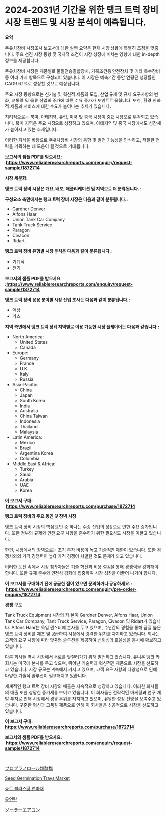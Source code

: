 <p><h1>2024-2031년 기간을 위한 탱크 트럭 장비 시장 트렌드 및 시장 분석이 예측됩니다.</h1></p><p><strong>요약</strong></p>
<p><p>주유차장비 시장조사 보고서에 대한 실행 요약은 현재 시장 상황에 특별히 초점을 맞춥니다. 주요 선진 시장 동향 및 국지적 조건이 시장 성장에 미치는 영향에 대한 in-depth 정보를 제공합니다.</p><p>주유차장비 시장은 제품별로 물질전송결합장치, 가혹조건용 안전장치 및 기타 특수장비 등 여러 가지 항목으로 구성되어 있습니다. 이 시장은 예측기간 동안 연평균 성장률인 CAGR 6.1%로 성장할 것으로 예상됩니다.</p><p>주요 시장 동향으로는 신기술 및 혁신적 제품의 도입, 산업 규제 및 규제 요구사항의 변화, 교통량 및 물류 산업의 증가에 따른 수요 증가가 포인트로 꼽힙니다. 또한, 환경 친화적 제품과 서비스에 대한 수요가 늘어나는 추세가 있습니다.</p><p>지리적으로는 북미, 아태지역, 유럽, 미국 및 중국 시장이 중요 시장으로 부각되고 있습니다. 북미 지역은 주요 시장으로 성장하고 있으며, 아태지역 및 중국 시장에서도 성장세가 높아지고 있는 추세입니다.</p><p>이러한 지식을 바탕으로 주유차장비 시장의 동향 및 발전 가능성을 인식하고, 적절한 전략을 기획하는 데 도움이 될 것으로 기대됩니다.</p></p>
<p><strong>보고서의 샘플 PDF를 받으세요: &nbsp;<a href="https://www.reliableresearchreports.com/enquiry/request-sample/1872714">https://www.reliableresearchreports.com/enquiry/request-sample/1872714</a></strong></p>
<p><strong>시장 세분화:</strong></p>
<p><strong> 탱크 트럭 장비 시장은 개요, 배포, 애플리케이션 및 지역으로 더 분류됩니다. :</strong></p>
<p><strong>구성요소 측면에서는 탱크 트럭 장비 시장은 다음과 같이 분류됩니다.:</strong></p>
<p><ul><li>Gardner Denver</li><li>Alfons Haar</li><li>Union Tank Car Company</li><li>Tank Truck Service</li><li>Paragon</li><li>Civacon</li><li>Ridart</li></ul></p>
<p><strong> 탱크 트럭 장비 유형별 시장 분석은 다음과 같이 분류됩니다.:</strong></p>
<p><ul><li>기계식</li><li>전기</li></ul></p>
<p><strong>보고서의 샘플 PDF를 받으세요 :<a href="https://www.reliableresearchreports.com/enquiry/request-sample/1872714">https://www.reliableresearchreports.com/enquiry/request-sample/1872714</a></strong></p>
<p><strong> 탱크 트럭 장비 응용 분야별 시장 산업 조사는 다음과 같이 분류됩니다.:</strong></p>
<p><ul><li>액상</li><li>가스</li></ul></p>
<p><strong>지역 측면에서 탱크 트럭 장비 지역별로 이용 가능한 시장 플레이어는 다음과 같습니다.:</strong></p>
<p><ul>
    <li>
        North America:
        <ul>
            <li>United States</li>
            <li>Canada</li>
        </ul>
    </li>
    <li>
        Europe:
        <ul>
            <li>Germany</li>
            <li>France</li>
            <li>U.K.</li>
            <li>Italy</li>
            <li>Russia</li>
        </ul>
    </li>
    <li>
        Asia-Pacific:
        <ul>
            <li>China</li>
            <li>Japan</li>
            <li>South Korea</li>
            <li>India</li>
            <li>Australia</li>
            <li>China Taiwan</li>
            <li>Indonesia</li>
            <li>Thailand</li>
            <li>Malaysia</li>
        </ul>
    </li>
    <li>
        Latin America:
        <ul>
            <li>Mexico</li>
            <li>Brazil</li>
            <li>Argentina Korea</li>
            <li>Colombia</li>
        </ul>
    </li>
    <li>
        Middle East & Africa:
        <ul>
            <li>Turkey</li>
            <li>Saudi</li>
            <li>Arabia</li>
            <li>UAE</li>
            <li>Korea</li>
        </ul>
    </li>
    </ul></p>
<p><strong>이 보고서 구매: &nbsp;<a href="https://www.reliableresearchreports.com/purchase/1872714">https://www.reliableresearchreports.com/purchase/1872714</a></strong></p>
<p><strong>탱크 트럭 장비의 주요 동인 및 장벽 시장</strong></p>
<p><p>탱크 트럭 장비 시장의 핵심 요인 중 하나는 수송 산업의 성장으로 인한 수요 증가입니다. 또한 정부의 규제와 안전 요구 사항을 준수하기 위한 필요성도 시장을 이끌고 있습니다. </p><p>한편, 시장에서의 장벽으로는 초기 투자 비용이 높고 기술적인 제한이 있습니다. 또한 경쟁사와의 가격 경쟁력이 높아 가격 경쟁이 치열한 것도 문제가 되고 있습니다.</p><p>이러한 도전 속에서 시장 참가자들은 기술 혁신과 비용 절감을 통해 경쟁력을 강화해야 합니다. 또한 규제 준수와 안전성 강화에 집중하여 시장 성장을 이끌어 나가야 합니다.</p></p>
<p><strong>이 보고서를 구매하기 전에 궁금한 점이 있으면 문의하거나 공유하세요.: &nbsp;<a href="https://www.reliableresearchreports.com/enquiry/pre-order-enquiry/1872714">https://www.reliableresearchreports.com/enquiry/pre-order-enquiry/1872714</a></strong></p>
<p><strong>경쟁 구도</strong></p>
<p><p>Tank Truck Equipment 시장의 자 본이 Gardner Denver, Alfons Haar, Union Tank Car Company, Tank Truck Service, Paragon, Civacon 및 Ridart가 있습니다. Alfons Haar는 독일 뮌스터에 본사를 두고 있으며, 수년간의 경험을 통해 품질 높은 탱크 트럭 장비를 제조 및 공급하여 시장에서 강력한 위치를 차지하고 있습니다. 회사는 고객의 요구 사항에 따라 맞춤형 솔루션을 제공하여 신뢰성과 효율성을 동시에 확보하고 있습니다.</p><p>다른 회사들 역시 시장에서 서로를 앞질러가기 위해 발전하고 있습니다. 유니온 탱크 카 회사는 미국에 본사를 두고 있으며, 뛰어난 기술력과 혁신적인 제품으로 시장을 선도하고 있습니다. 시장 규모는 계속해서 커지고 있으며, 고객 요구 사항의 다양성으로 인해 다양한 기술적 솔루션이 필요해지고 있습니다.</p><p>세계적인 탱크 트럭 장비 시장의 매출은 지속적으로 성장하고 있습니다. 이러한 회사들의 매출 또한 상당한 증가세를 보이고 있습니다. 이 회사들은 전략적인 마케팅과 연구 개발 투자로 인해 시장에서 경쟁 우위를 차지하고 있으며, 유망한 성장 전망을 보여주고 있습니다. 꾸준한 혁신과 고품질 제품으로 인해 이 회사들은 성공적으로 시장을 선도하고 있습니다.</p></p>
<p><strong>이 보고서 구매: &nbsp; <a href="https://www.reliableresearchreports.com/purchase/1872714">https://www.reliableresearchreports.com/purchase/1872714</a></strong></p>
<p><strong>보고서의 샘플 PDF를 받으세요: &nbsp;<a href="https://www.reliableresearchreports.com/enquiry/request-sample/1872714">https://www.reliableresearchreports.com/enquiry/request-sample/1872714</a></strong><strong></strong></p>
<p>&nbsp;</p>
<p><p><a href="https://medium.com/@rodhoppe07/%E3%83%97%E3%83%AD%E3%83%97%E3%83%A9%E3%83%8E%E3%83%AD%E3%83%BC%E3%83%AB%E5%A1%A9%E9%85%B8%E5%A1%A9%E5%B8%82%E5%A0%B4%E3%83%AC%E3%83%9D%E3%83%BC%E3%83%88%E3%81%AF-%E3%81%93%E3%81%AE%E5%B8%82%E5%A0%B4%E3%81%AE%E6%9C%80%E6%96%B0%E3%83%88%E3%83%AC%E3%83%B3%E3%83%89%E3%81%A8%E6%88%90%E9%95%B7%E6%A9%9F%E4%BC%9A%E3%82%92%E6%98%8E%E3%82%89%E3%81%8B%E3%81%AB%E3%81%97%E3%81%A6%E3%81%84%E3%81%BE%E3%81%99-d4946d4b7076">プロプラノロール塩酸塩</a></p><p><a href="https://iodized-pantydraco-05c.notion.site/Seed-Germination-Trays-Market-A-Comprehensive-Report-of-its-Market-Share-Growth-Trends-2024-203-d4912ccb8d884d67a7cdf86181d79d65">Seed Germination Trays Market</a></p><p><a href="https://medium.com/@jerrodhilll68/%EC%83%B7-%EB%B8%94%EB%9D%BC%EC%8A%A4%ED%8C%85-%EC%97%B0%EB%A7%88%EC%A0%9C-%EC%8B%9C%EC%9E%A5-%EC%8B%9C%EC%9E%A5-cagr-%EC%8B%9C%EC%9E%A5-%ED%8A%B8%EB%A0%8C%EB%93%9C-%EB%B0%8F-%EC%84%B1%EC%9E%A5-%EC%A0%84%EB%9E%B5%EC%97%90-%EB%8C%80%ED%95%9C-%ED%86%B5%EC%B0%B0%EB%A0%A5-2033e6b1edd1">쇼트 블라스팅 연마재</a></p><p><a href="https://medium.com/@trevorkruvalis5678/%EC%84%9D%EC%9C%A0%ED%99%94%EC%84%9D%ED%83%84-%EC%8B%9C%EC%9E%A5-%EB%8F%99%ED%96%A5-%EC%8B%9C%EC%9E%A5-%EB%8F%99%ED%96%A5-%EC%84%B1%EC%9E%A5-2024%EB%85%84%EB%B6%80%ED%84%B0-2031%EB%85%84%EA%B9%8C%EC%A7%80%EC%9D%98-%EC%A0%84%EB%A7%9D-1367ec044a53">유연탄</a></p><p><a href="https://github.com/bevdtkn4419963/Market-Research-Report-List-1/blob/main/59769372739.md">ソーラーエアコン</a></p></p>